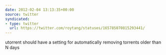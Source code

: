 ```yaml
---
date: 2012-02-04 13:13:35+00:00
source: twitter
syndicated:
- type: twitter
  url: https://twitter.com/roytang/statuses/165785070815293441/
---
```


utorrent should have a setting for automatically removing torrents older than N days